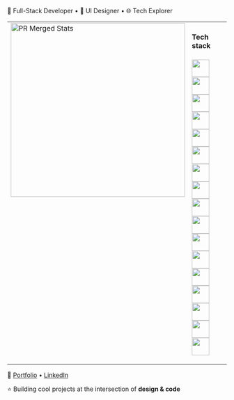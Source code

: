  🚀 Full-Stack Developer • 🎨 UI Designer • 🌐 Tech Explorer  

<table>
  <tr>
    <td valign="top" width="400">
      <img src="https://github-readme-stats.vercel.app/api?username=mdkamran-25&show=prs_merged,prs_merged_percentage&theme=dracula&hide_border=true" alt="PR Merged Stats" width="400" />
    </td>
    <td valign="top">
      <h4>Tech stack</h4>
      <p>
        <img src="https://skillicons.dev/icons?i=next" width="40" />
        <img src="https://skillicons.dev/icons?i=react" width="40" />
        <img src="https://skillicons.dev/icons?i=js" width="40" />
        <img src="https://skillicons.dev/icons?i=ts" width="40" />
        <img src="https://skillicons.dev/icons?i=html" width="40" />
        <img src="https://skillicons.dev/icons?i=css" width="40" />
        <img src="https://skillicons.dev/icons?i=tailwind" width="40" />
        <img src="https://skillicons.dev/icons?i=figma" width="40" />
        <img src="https://skillicons.dev/icons?i=wordpress" width="40" />
        <img src="https://skillicons.dev/icons?i=git" width="40" />
        <img src="https://skillicons.dev/icons?i=github" width="40" />
        <img src="https://skillicons.dev/icons?i=bash" width="40" />
        <img src="https://skillicons.dev/icons?i=postman" width="40" />
        <img src="https://skillicons.dev/icons?i=graphql" width="40" />
        <img src="https://skillicons.dev/icons?i=nodejs" width="40" />
        <img src="https://skillicons.dev/icons?i=netlify" width="40" />
        <img src="https://skillicons.dev/icons?i=vercel" width="40" />
      </p>
    </td>
  </tr>
</table>  

🔗 [Portfolio](https://mdkamran.vercel.app/) • [LinkedIn](https://www.linkedin.com/in/md-kamran-247154246/)  

⭐ Building cool projects at the intersection of **design & code**  

